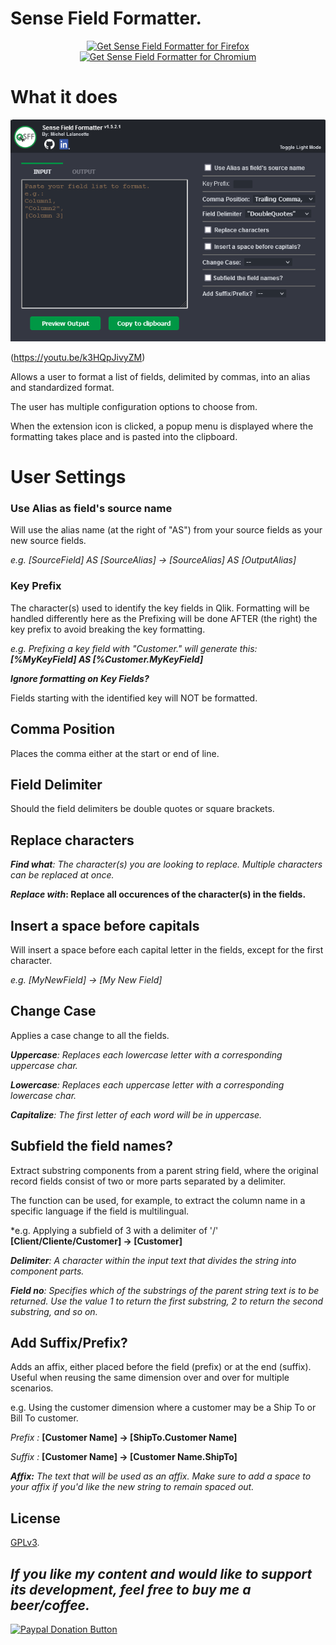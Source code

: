 # Sense Field Formatter.

<p align="center">
<a href="https://addons.mozilla.org/en-US/firefox/addon/sensefieldformatter/"><img src="https://user-images.githubusercontent.com/585534/107280546-7b9b2a00-6a26-11eb-8f9f-f95932f4bfec.png" alt="Get Sense Field Formatter for Firefox"></a>
<a href="https://chrome.google.com/webstore/detail/sensefieldformatter/eemcdboengmokjdklikamefkocdiakho"><img src="https://user-images.githubusercontent.com/585534/107280622-91a8ea80-6a26-11eb-8d07-77c548b28665.png" alt="Get Sense Field Formatter for Chromium"></a>
</p>

# What it does #

![Alt Text](https://raw.githubusercontent.com/MichelLalancette/SenseFieldFormatter/main/media/DarkMode.png)

(https://youtu.be/k3HQpJivyZM)

Allows a user to format a list of fields, delimited by commas, into an alias and standardized format.

The user has multiple configuration options to choose from.

When the extension icon is clicked, a popup menu is displayed where the formatting takes place and is pasted into the clipboard.

# User Settings #
### **Use Alias as field's source name** ###
Will use the alias name (at the right of "AS") from your source fields as your new source fields.

*e.g. [SourceField] AS [SourceAlias] -> [SourceAlias] AS [OutputAlias]*

### **Key Prefix** ###

The character(s) used to identify the key fields in Qlik. Formatting will be handled differently here as the Prefixing will be done AFTER (the right) the key prefix to avoid breaking the key formatting.
    
*e.g. Prefixing a key field with "Customer." will generate this: **[%MyKeyField] AS [%Customer.MyKeyField]***

***Ignore formatting on Key Fields?***
    
Fields starting with the identified key will NOT be formatted.

## **Comma Position** ##

Places the comma either at the start or end of line.

## **Field Delimiter** ##

Should the field delimiters be double quotes or square brackets.

## **Replace characters** ##

***Find what**: The character(s) you are looking to replace. Multiple characters can be replaced at once.*

***Replace with*: Replace all occurences of the character(s) in the fields.**

## **Insert a space before capitals** ##

Will insert a space before each capital letter in the fields, except for the first character.

*e.g. [MyNewField] -> [My New Field]*

## **Change Case** ##

Applies a case change to all the fields.

***Uppercase**: Replaces each lowercase letter with a corresponding uppercase char.*

***Lowercase**: Replaces each uppercase letter with a corresponding lowercase char.*

***Capitalize**: The first letter of each word will be in uppercase.*

## **Subfield the field names?** ##

Extract substring components from a parent string field, where the original record fields consist of two or more parts separated by a delimiter.

The function can be used, for example, to extract the column name in a specific language if the field is multilingual.

*e.g. Applying a subfield of 3 with a delimiter of '/'
**[Client/Cliente/Customer] -> [Customer]**
    
***Delimiter**: A character within the input text that divides the string into component parts.*

***Field no**: Specifies which of the substrings of the parent string text is to be returned. Use the value 1 to return the first substring, 2 to return the second substring, and so on.*

## **Add Suffix/Prefix?** ##

Adds an affix, either placed before the field (prefix) or at the end (suffix).
Useful when reusing the same dimension over and over for multiple scenarios.

e.g. Using the customer dimension where a customer may be a Ship To or Bill To customer.

*Prefix :*
**[Customer Name] -> [ShipTo.Customer Name]**

*Suffix :*
**[Customer Name] -> [Customer Name.ShipTo]**

***Affix:** The text that will be used as an affix. Make sure to add a space to your affix if you'd like the new string to remain spaced out.*


## License

[GPLv3](https://github.com/MichelLalancette/SenseFieldFormatter/blob/main/README.md).

## ***If you like my content and would like to support its development, feel free to buy me a beer/coffee.***

<a href="https://www.paypal.com/donate/?hosted_button_id=C8B7EZ44BM3NU"><img src="https://www.paypalobjects.com/en_US/i/btn/btn_donateCC_LG.gif" alt="Paypal Donation Button"></a>
